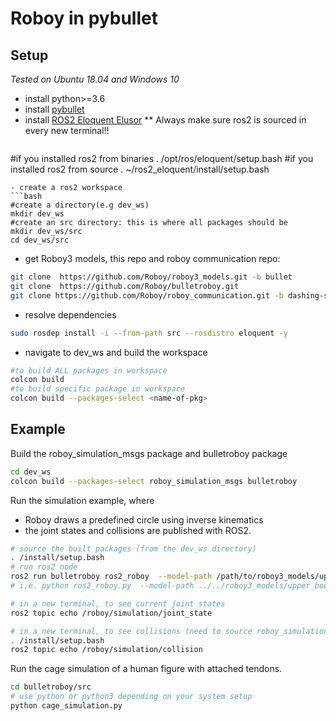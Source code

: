 # Roboy in pybullet

## Setup 
*Tested on Ubuntu 18.04 and Windows 10*
- install python>=3.6
- install [pybullet](https://github.com/bulletphysics/bullet3/blob/master/README.md#pybullet)
- install [ROS2 Eloquent Elusor](https://index.ros.org/doc/ros2/Installation/Eloquent/)
  ** Always make sure ros2 is sourced in every new terminal!!
  ```bash
#if you installed ros2 from binaries
. /opt/ros/eloquent/setup.bash
#if you installed ros2 from source
. ~/ros2_eloquent/install/setup.bash
```
- create a ros2 workspace
```bash
#create a directory(e.g dev_ws) 
mkdir dev_ws
#create an src directory: this is where all packages should be
mkdir dev_ws/src
cd dev_ws/src
```

- get Roboy3 models, this repo and roboy communication repo:
```bash
git clone  https://github.com/Roboy/roboy3_models.git -b bullet
git clone  https://github.com/Roboy/bulletroboy.git
git clone https://github.com/Roboy/roboy_communication.git -b dashing-ss20-EFC57-Collision_message
```

- resolve dependencies
```bash
sudo rosdep install -i --from-path src --rosdistro eloquent -y
```
-  navigate to dev_ws and build the workspace

```bash
#to build ALL packages in workspace
colcon build
#to build specific package in workspace
colcon build --packages-select <name-of-pkg>
```

## Example

Build the roboy_simulation_msgs package and bulletroboy package
```bash
cd dev_ws
colcon build --packages-select roboy_simulation_msgs bulletroboy
```
Run the simulation example, where 
- Roboy draws a predefined circle using inverse kinematics 
- the joint states and collisions are published with ROS2.
```bash
# source the built packages (from the dev_ws directory)
. /install/setup.bash
# run ros2 node
ros2 run bulletroboy ros2_roboy  --model-path /path/to/roboy3_models/upper_body/bullet.urdf
# i.e. python ros2_roboy.py  --model-path ../../roboy3_models/upper_body/bullet.urdf

# in a new terminal, to see current joint states
ros2 topic echo /roboy/simulation/joint_state

# in a new terminal, to see collisions (need to source roboy_simulation_msgs package first)
. /install/setup.bash
ros2 topic echo /roboy/simulation/collision
```

Run the cage simulation of a human figure with attached tendons.
```bash
cd bulletroboy/src
# use python or python3 depending on your system setup
python cage_simulation.py
```
